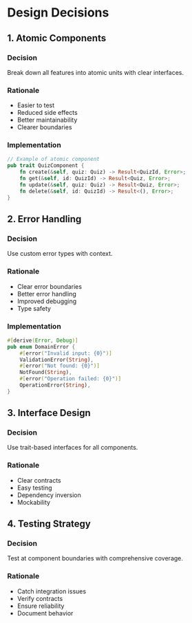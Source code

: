 # Design Decisions

## 1. Atomic Components

### Decision
Break down all features into atomic units with clear interfaces.

### Rationale
- Easier to test
- Reduced side effects
- Better maintainability
- Clearer boundaries

### Implementation
```rust
// Example of atomic component
pub trait QuizComponent {
    fn create(&self, quiz: Quiz) -> Result<QuizId, Error>;
    fn get(&self, id: QuizId) -> Result<Quiz, Error>;
    fn update(&self, quiz: Quiz) -> Result<Quiz, Error>;
    fn delete(&self, id: QuizId) -> Result<(), Error>;
}
```

## 2. Error Handling

### Decision
Use custom error types with context.

### Rationale
- Clear error boundaries
- Better error handling
- Improved debugging
- Type safety

### Implementation
```rust
#[derive(Error, Debug)]
pub enum DomainError {
    #[error("Invalid input: {0}")]
    ValidationError(String),
    #[error("Not found: {0}")]
    NotFound(String),
    #[error("Operation failed: {0}")]
    OperationError(String),
}
```

## 3. Interface Design

### Decision
Use trait-based interfaces for all components.

### Rationale
- Clear contracts
- Easy testing
- Dependency inversion
- Mockability

## 4. Testing Strategy

### Decision
Test at component boundaries with comprehensive coverage.

### Rationale
- Catch integration issues
- Verify contracts
- Ensure reliability
- Document behavior

